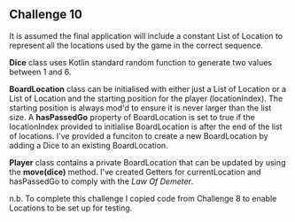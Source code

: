## Challenge 10

It is assumed the final application will include a constant List of Location to represent all the locations used by the game in the correct sequence.

**Dice** class uses Kotlin standard random function to generate two values between 1 and 6.

**BoardLocation** class can be initialised with either just a List of Location or a List of Location and the starting position for the player (locationIndex). The starting position is always mod'd to ensure it is never larger than the list size. A **hasPassedGo** property of BoardLocation is set to true if the locationIndex provided to initialise BoardLocation is after the end of the list of locations. I've provided a funciton to create a new BoardLocation by adding a Dice to an existing BoardLocation.

**Player** class contains a private BoardLocation that can be updated by using the  **move(dice)** method. I've created Getters for currentLocation and hasPassedGo to comply with the _Law Of Demeter_.   


n.b. To complete this challenge I copied code from Challenge 8 to enable Locations to be set up for testing.
